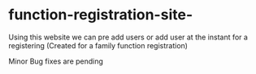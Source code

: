 # function-registration-site-
Using this website we can pre add users or add user at the instant for a registering (Created for a family function registration)

Minor Bug fixes are pending
